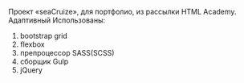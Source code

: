 Проект «seaCruize», для портфолио, из рассылки HTML Academy.
Адаптивный
Использованы:
1) bootstrap grid
2) flexbox
3) препроцессор SASS(SCSS)
4) сборщик Gulp
5) jQuery
